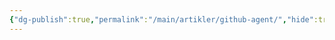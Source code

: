 ```yaml
---
{"dg-publish":true,"permalink":"/main/artikler/github-agent/","hide":true,"dgHomeLink":"false","dgShowBacklinks":"false","dgShowLocalGraph":"false","dgShowFileTree":"false","dgEnableSearch":"false","dgShowToc":"false","created":"2025-02-11T06:47:49.630+01:00"}
---
```


